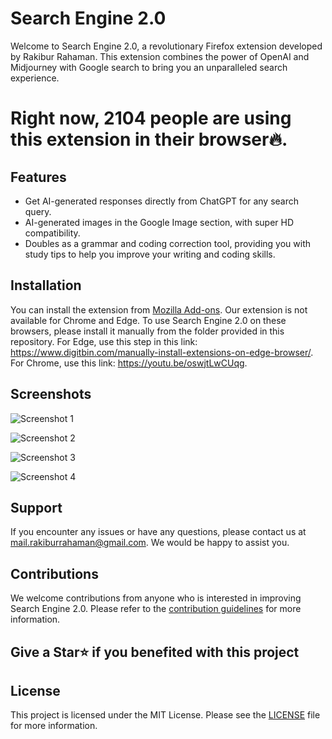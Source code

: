 # Search Engine 2.0

Welcome to Search Engine 2.0, a revolutionary Firefox extension developed by Rakibur Rahaman. This extension combines the power of OpenAI and Midjourney with Google search to bring you an unparalleled search experience.

# Right now, 2104 people are using this extension in their browser🔥.

## Features

- Get AI-generated responses directly from ChatGPT for any search query.
- AI-generated images in the Google Image section, with super HD compatibility.
- Doubles as a grammar and coding correction tool, providing you with study tips to help you improve your writing and coding skills.

## Installation

You can install the extension from [Mozilla Add-ons](https://addons.mozilla.org/en-US/firefox/addon/search-engine-2-0/). 
Our extension is not available for Chrome and Edge. To use Search Engine 2.0 on these browsers, please install it manually from the folder provided in this repository. For Edge, use this step in this link: https://www.digitbin.com/manually-install-extensions-on-edge-browser/. For Chrome, use this link: https://youtu.be/oswjtLwCUqg.

## Screenshots

![Screenshot 1](https://addons.mozilla.org/user-media/previews/thumbs/278/278094.jpg?modified=1675075442)

![Screenshot 2](https://addons.mozilla.org/user-media/previews/thumbs/278/278095.jpg?modified=1675075442)

![Screenshot 3](https://addons.mozilla.org/user-media/previews/thumbs/278/278097.jpg?modified=1675075444)

![Screenshot 4](https://addons.mozilla.org/user-media/previews/thumbs/278/278098.jpg?modified=1675075444)

## Support

If you encounter any issues or have any questions, please contact us at mail.rakiburrahaman@gmail.com. We would be happy to assist you.

## Contributions

We welcome contributions from anyone who is interested in improving Search Engine 2.0. Please refer to the [contribution guidelines](CONTRIBUTING.md) for more information.

## Give a Star⭐ if you benefited with this project

## License

This project is licensed under the MIT License. Please see the [LICENSE](LICENSE) file for more information.
